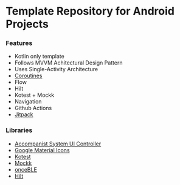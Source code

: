 # Template Repository for Android Projects

### Features
- Kotlin only template
- Follows MVVM Achitectural Design Pattern
- Uses Single-Activity Architecture
- [Coroutines](https://github.com/Kotlin/kotlinx.coroutines)
- Flow
- Hilt
- Kotest + Mockk
- Navigation
- Github Actions
- [Jitpack](https://jitpack.io/)

### Libraries
- [Accompanist System UI Controller](https://google.github.io/accompanist/systemuicontroller/)
- [Google Material Icons](https://fonts.google.com/icons)
- [Kotest](https://github.com/kotest/kotest)
- [Mockk](https://github.com/mockk/mockk)
- [onceBLE](https://github.com/onceLabs/onceBLE-Android)
- [Hilt](https://developer.android.com/training/dependency-injection/hilt-android)
